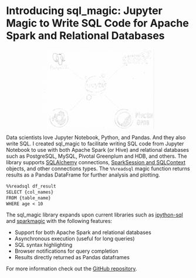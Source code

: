 # Introducing sql_magic: Jupyter Magic to Write SQL Code for Apache Spark and Relational Databases
<p align="center">
  <img src="img.png" width="60%" align="middle">
</p>

Data scientists love Jupyter Notebook, Python, and Pandas. And they also write SQL. I created sql_magic to facilitate writing SQL code from Jupyter Notebook to use with both Apache Spark (or Hive) and relational databases such as PostgreSQL, MySQL, Pivotal Greenplum and HDB, and others. The library supports [SQLAlchemy](https://www.sqlalchemy.org/) connections, [SparkSession and SQLContext](https://docs.databricks.com/spark/latest/gentle-introduction/sparksession.html) objects, and other connections types. The `%%readsql` magic function returns results as a Pandas DataFrame for further analysis and plotting. 

~~~
%%readsql df_result
SELECT {col_names}
FROM {table_name}
WHERE age < 10
~~~

The sql_magic library expands upon current libraries such as [ipython-sql](https://github.com/catherinedevlin/ipython-sql) and [sparkmagic](https://github.com/jupyter-incubator/sparkmagic) with the following features: 

* Support for both Apache Spark and relational databases
* Asynchronous execution (useful for long queries)
* SQL syntax highlighting
* Browser notifications for query completion
* Results directly returned as Pandas dataframes 

For more information check out the [GitHub repository](https://github.com/pivotal/sql_magic).
